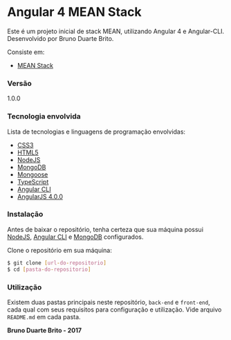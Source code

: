 # Angular 4 MEAN Stack

Este é um projeto inicial de stack MEAN, utilizando Angular 4 e Angular-CLI. Desenvolvido por Bruno Duarte Brito.

Consiste em:

  * [MEAN Stack](https://github.com/brunodb3/ng4_mean)

### Versão
1.0.0

### Tecnologia envolvida

Lista de tecnologias e linguagens de programação envolvidas:

* [CSS3](http://www.w3schools.com/css/css3_intro.asp)
* [HTML5](http://www.w3schools.com/html/html5_intro.asp)
* [NodeJS](https://nodejs.org)
* [MongoDB](https://www.mongodb.com/)
* [Mongoose](http://mongoosejs.com/)
* [TypeScript](https://www.typescriptlang.org/)
* [Angular CLI](https://cli.angular.io/)
* [AngularJS 4.0.0](https://angular.io/)

### Instalação

Antes de baixar o repositório, tenha certeza que sua máquina possui [NodeJS](https://nodejs.org/en/), [Angular CLI](https://cli.angular.io/) e [MongoDB](https://www.mongodb.com/) configurados.

Clone o repositório em sua máquina:

```sh
$ git clone [url-do-repositorio]
$ cd [pasta-do-repositorio]
```

### Utilização

Existem duas pastas principais neste repositório, ```back-end``` e ```front-end```, cada qual com seus requisitos para configuração e utilização. Vide arquivo ```README.md``` em cada pasta.

**Bruno Duarte Brito - 2017**